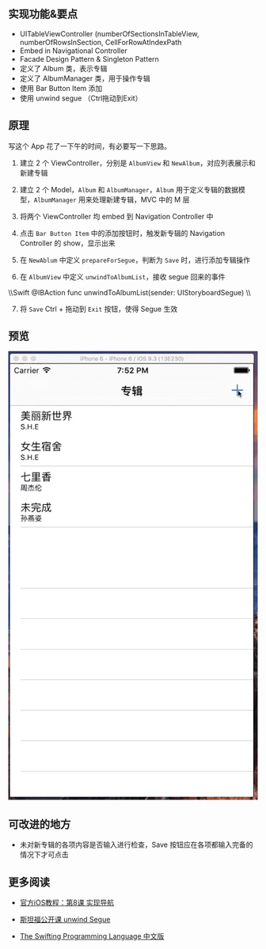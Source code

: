
## 实现功能&要点
- UITableViewController (numberOfSectionsInTableView, numberOfRowsInSection, CellForRowAtIndexPath
- Embed in Navigational Controller
- Facade Design Pattern & Singleton Pattern
- 定义了 Album 类，表示专辑
- 定义了 AlbumManager 类，用于操作专辑
- 使用 Bar Button Item 添加
- 使用 unwind segue （Ctrl拖动到Exit）

## 原理
写这个 App 花了一下午的时间，有必要写一下思路。

1. 建立 2 个 ViewController，分别是 `AlbumView` 和 `NewAlbum`，对应列表展示和新建专辑

2. 建立 2 个 Model，`Album` 和 `AlbumManager`，`Album` 用于定义专辑的数据模型，`AlbumManager` 用来处理新建专辑，MVC 中的 M 层

3. 将两个 ViewController 均 embed 到 Navigation Controller 中

4. 点击 `Bar Button Item` 中的添加按钮时，触发新专辑的 Navigation Controller 的 show，显示出来

5. 在 `NewAblum` 中定义 `prepareForSegue`，判断为 `Save` 时，进行添加专辑操作

6. 在 `AlbumView` 中定义 `unwindToAlbumList`，接收 segue 回来的事件

\\\Swift
@IBAction func unwindToAlbumList(sender: UIStoryboardSegue)
\\\

7. 将 `Save` Ctrl + 拖动到 `Exit` 按钮，使得 Segue 生效

## 预览
![Preview](https://raw.githubusercontent.com/shinwood/Swift04-table-view/master/04-table-view.gif)

## 可改进的地方
- 未对新专辑的各项内容是否输入进行检查，Save 按钮应在各项都输入完备的情况下才可点击

## 更多阅读

- [官方iOS教程：第8课 实现导航](https://developer.apple.com/library/ios/referencelibrary/GettingStarted/DevelopiOSAppsSwift/Lesson8.html)

- [斯坦福公开课 unwind Segue](http://open.163.com/movie/2015/2/6/S/MAIKHN60A_MAIPMEM6S.html)

- [The Swifting Programming Language 中文版](https://numbbbbb.gitbooks.io/-the-swift-programming-language-/content/chapter2/04_Collection_Types.html)